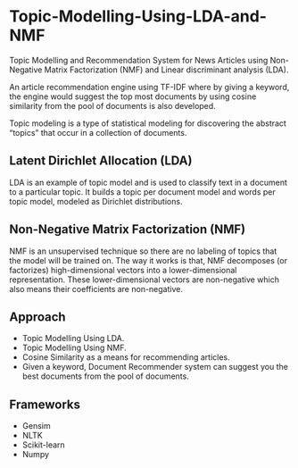 # Topic-Modelling-Using-LDA-and-NMF
Topic Modelling and Recommendation System for News Articles using Non-Negative Matrix Factorization (NMF) and  Linear discriminant analysis (LDA). 

An article recommendation engine using TF-IDF where by giving a keyword, the engine would suggest the top most documents by using cosine similarity from the pool of documents is also developed.

Topic modeling is a type of statistical modeling for discovering the abstract “topics” that occur in a collection of documents. 

## Latent Dirichlet Allocation (LDA) 
LDA is an example of topic model and is used to classify text in a document to a particular topic. It builds a topic per document model and words per topic model, modeled as Dirichlet distributions.

## Non-Negative Matrix Factorization (NMF)
NMF is an unsupervised technique so there are no labeling of topics that the model will be trained on. The way it works is that, NMF decomposes (or factorizes) high-dimensional vectors into a lower-dimensional representation. These lower-dimensional vectors are non-negative which also means their coefficients are non-negative.

## Approach

- Topic Modelling Using LDA.
- Topic Modelling Using NMF.
- Cosine Similarity as a means for recommending articles.
- Given a keyword, Document Recommender system can suggest you the best documents from the pool of documents.

## Frameworks
- Gensim
- NLTK
- Scikit-learn
- Numpy
